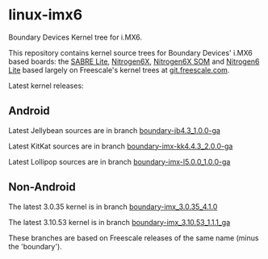 linux-imx6
==========

Boundary Devices Kernel tree for i.MX6.

This repository contains kernel source trees for Boundary Devices'
i.MX6 based boards: the [SABRE Lite][sabrelite], [Nitrogen6X][nitrogen6x],
[Nitrogen6X SOM][nitrogen6x-som] and [Nitrogen6 Lite][nitrogen6-lite]
based largely on Freescale's kernel trees at [git.freescale.com][freescale].

Latest kernel releases:

Android
-----------
Latest Jellybean sources are in branch [boundary-jb4.3\_1.0.0-ga][latest-jellybean]

Latest KitKat sources are in branch [boundary-imx-kk4.4.3\_2.0.0-ga][latest-kitkat]

Latest Lollipop sources are in branch [boundary-imx-l5.0.0\_1.0.0-ga][latest-lollipop]

Non-Android
------------------
The latest 3.0.35 kernel is in branch [boundary-imx\_3.0.35\_4.1.0][latest-3.0.35]

The latest 3.10.53 kernel is in branch [boundary-imx\_3.10.53\_1.1.1\_ga][latest-3.10.53]

These branches are based on Freescale releases of the same name (minus the 'boundary').


[freescale]: http://git.freescale.com/git/cgit.cgi/imx/linux-2.6-imx.git/ "Freescale Git repository"
[sabrelite]:http://boundarydevices.com/sabre-lite-imx6-sbc "SABRE Lite product page"
[nitrogen6x]:http://boundarydevices.com/nitrogen6x-board-imx6-arm-cortex-a9-sbc "Nitrogen6X product page"
[nitrogen6x-som]:http://boundarydevices.com/products/nitrogen6x-som "Nitrogen6X SOM product page"
[nitrogen6-lite]:http://boundarydevices.com/products/nitrogen6_lite "Nitrogen6_Lite product page"
[latest-jellybean]:http://github.com/boundarydevices/linux-imx6/tree/boundary-jb4.3_1.0.0-ga "Boundary Jellybean kernel tree"
[latest-kitkat]:http://github.com/boundarydevices/linux-imx6/tree/boundary-imx-kk4.4.3_2.0.0-ga "Boundary KitKat kernel tree"
[latest-lollipop]:http://github.com/boundarydevices/linux-imx6/tree/boundary-imx-l5.0.0_1.0.0-ga "Boundary Lollipop kernel tree"
[latest-3.0.35]:http://github.com/boundarydevices/linux-imx6/tree/boundary-imx_3.0.35_4.1.0 "Boundary 3.0.35 4.1.0 kernel tree"
[latest-3.10.53]:http://github.com/boundarydevices/linux-imx6/tree/boundary-imx_3.10.53_1.1.1_ga "Boundary 3.10.53 kernel tree"

